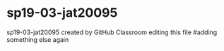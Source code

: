 # sp19-03-jat20095
sp19-03-jat20095 created by GitHub Classroom
editing this file
#adding something else again
